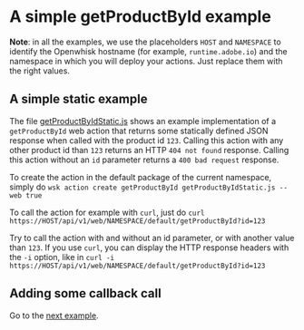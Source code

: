 # A simple getProductById example

**Note**: in all the examples, we use the placeholders `HOST` and `NAMESPACE` to identify the Openwhisk hostname (for example, `runtime.adobe.io`) and the namespace in which you will deploy your actions. Just replace them with the right values.

## A simple static example

The file [getProductByIdStatic.js](getProductByIdStatic.js) shows an example implementation of a `getProductById` web action that returns some statically defined JSON response when called with the product id `123`. Calling this action with any other product id than `123` returns an HTTP `404 not found` response. Calling this action without an `id` parameter returns a `400 bad request` response.

To create the action in the default package of the current namespace, simply do
`wsk action create getProductById getProductByIdStatic.js --web true`

To call the action for example with `curl`, just do
`curl https://HOST/api/v1/web/NAMESPACE/default/getProductById?id=123`

Try to call the action with and without an id parameter, or with another value than `123`. If you use `curl`, you can display the HTTP response headers with the `-i` option, like in `curl -i https://HOST/api/v1/web/NAMESPACE/default/getProductById?id=123`

## Adding some callback call

Go to the [next example](../callback-example).

